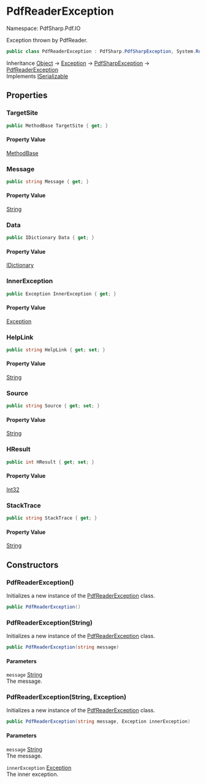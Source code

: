 # PdfReaderException

Namespace: PdfSharp.Pdf.IO

Exception thrown by PdfReader.

```csharp
public class PdfReaderException : PdfSharp.PdfSharpException, System.Runtime.Serialization.ISerializable
```

Inheritance [Object](https://docs.microsoft.com/en-us/dotnet/api/system.object) → [Exception](https://docs.microsoft.com/en-us/dotnet/api/system.exception) → [PdfSharpException](./pdfsharp.pdfsharpexception) → [PdfReaderException](./pdfsharp.pdf.io.pdfreaderexception)<br>
Implements [ISerializable](https://docs.microsoft.com/en-us/dotnet/api/system.runtime.serialization.iserializable)

## Properties

### **TargetSite**

```csharp
public MethodBase TargetSite { get; }
```

#### Property Value

[MethodBase](https://docs.microsoft.com/en-us/dotnet/api/system.reflection.methodbase)<br>

### **Message**

```csharp
public string Message { get; }
```

#### Property Value

[String](https://docs.microsoft.com/en-us/dotnet/api/system.string)<br>

### **Data**

```csharp
public IDictionary Data { get; }
```

#### Property Value

[IDictionary](https://docs.microsoft.com/en-us/dotnet/api/system.collections.idictionary)<br>

### **InnerException**

```csharp
public Exception InnerException { get; }
```

#### Property Value

[Exception](https://docs.microsoft.com/en-us/dotnet/api/system.exception)<br>

### **HelpLink**

```csharp
public string HelpLink { get; set; }
```

#### Property Value

[String](https://docs.microsoft.com/en-us/dotnet/api/system.string)<br>

### **Source**

```csharp
public string Source { get; set; }
```

#### Property Value

[String](https://docs.microsoft.com/en-us/dotnet/api/system.string)<br>

### **HResult**

```csharp
public int HResult { get; set; }
```

#### Property Value

[Int32](https://docs.microsoft.com/en-us/dotnet/api/system.int32)<br>

### **StackTrace**

```csharp
public string StackTrace { get; }
```

#### Property Value

[String](https://docs.microsoft.com/en-us/dotnet/api/system.string)<br>

## Constructors

### **PdfReaderException()**

Initializes a new instance of the [PdfReaderException](./pdfsharp.pdf.io.pdfreaderexception) class.

```csharp
public PdfReaderException()
```

### **PdfReaderException(String)**

Initializes a new instance of the [PdfReaderException](./pdfsharp.pdf.io.pdfreaderexception) class.

```csharp
public PdfReaderException(string message)
```

#### Parameters

`message` [String](https://docs.microsoft.com/en-us/dotnet/api/system.string)<br>
The message.

### **PdfReaderException(String, Exception)**

Initializes a new instance of the [PdfReaderException](./pdfsharp.pdf.io.pdfreaderexception) class.

```csharp
public PdfReaderException(string message, Exception innerException)
```

#### Parameters

`message` [String](https://docs.microsoft.com/en-us/dotnet/api/system.string)<br>
The message.

`innerException` [Exception](https://docs.microsoft.com/en-us/dotnet/api/system.exception)<br>
The inner exception.
